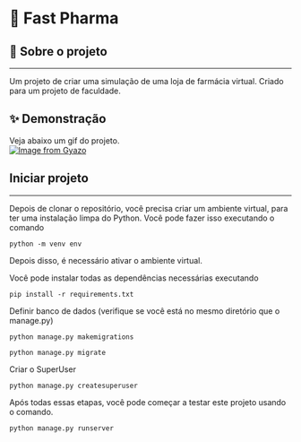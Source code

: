 
# 🏪 Fast Pharma

## 🤔 Sobre o projeto
<hr>
Um projeto de criar uma simulação de uma loja de farmácia virtual. Criado para um projeto de faculdade.

## ✨ Demonstração
Veja abaixo um gif do projeto.<br>
[![Image from Gyazo](https://i.gyazo.com/62a2f5f98755552a75c94e9492ce3b40.gif)](https://gyazo.com/62a2f5f98755552a75c94e9492ce3b40)

## Iniciar projeto
<hr>

Depois de clonar o repositório, você precisa criar um ambiente virtual, para ter uma instalação limpa do Python. Você pode fazer isso executando o comando

```
python -m venv env
```
Depois disso, é necessário ativar o ambiente virtual.

Você pode instalar todas as dependências necessárias executando
```
pip install -r requirements.txt
```

Definir banco de dados (verifique se você está no mesmo diretório que o manage.py)
```
python manage.py makemigrations
```
```
python manage.py migrate
```
Criar o SuperUser 
```
python manage.py createsuperuser
```

Após todas essas etapas, você pode começar a testar este projeto usando o comando.
```
python manage.py runserver
```
